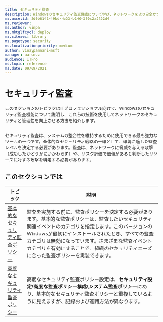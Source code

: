 ```yaml
---
title: セキュリティ監査
description: Windowsのセキュリティ監査機能について学び、ネットワークをより安全かつ管理しやすくするためにこれらの機能をどのように活用できるかを理解します。
ms.assetid: 2d9b8142-49bd-4a33-b246-3f0c2a5f32d4
ms.reviewer:
ms.author: vinpa
ms.mktglfcycl: deploy
ms.sitesec: library
ms.pagetype: security
ms.localizationpriority: medium
author: vinaypamnani-msft
manager: aaroncz
audience: ITPro
ms.topic: reference
ms.date: 09/09/2021
---
```


# セキュリティ監査

このセクションのトピックはITプロフェッショナル向けで、Windowsのセキュリティ監査機能について説明し、これらの技術を使用してネットワークのセキュリティと管理性を向上させる方法を紹介します。

## <a href="" id="bkmk-over"></a>

セキュリティ監査は、システムの整合性を維持するために使用できる最も強力なツールの一つです。全体的なセキュリティ戦略の一環として、環境に適した監査レベルを決定する必要があります。監査は、ネットワークに脅威を与える攻撃（成功したかどうかにかかわらず）や、リスク評価で価値があると判断したリソースに対する攻撃を特定する必要があります。

## このセクションでは

| トピック | 説明 |
| - | - |
|[基本的なセキュリティ監査ポリシー](basic-security-audit-policies.md) |監査を実施する前に、監査ポリシーを決定する必要があります。基本的な監査ポリシーは、監査したいセキュリティ関連イベントのカテゴリを指定します。このバージョンのWindowsが最初にインストールされたとき、すべての監査カテゴリは無効になっています。さまざまな監査イベントカテゴリを有効にすることで、組織のセキュリティニーズに合った監査ポリシーを実装できます。 |
|[高度なセキュリティ監査ポリシー](advanced-security-auditing.md) |高度なセキュリティ監査ポリシー設定は、**セキュリティ設定\高度な監査ポリシー構成\システム監査ポリシー**にあり、基本的なセキュリティ監査ポリシーと重複しているように見えますが、記録および適用方法が異なります。 |

